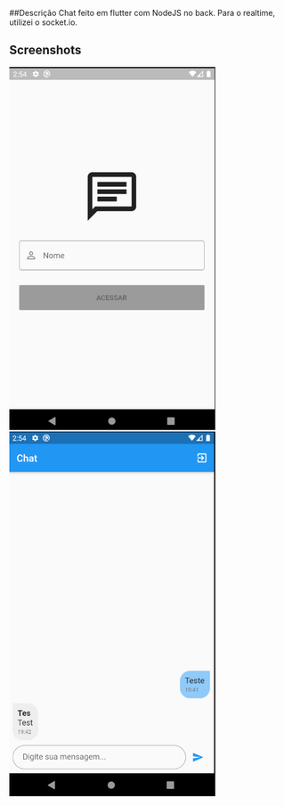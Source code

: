 ##Descrição 
Chat feito em flutter com NodeJS no back. Para o realtime, utilizei o socket.io.

## Screenshots
![Login Screen](https://github.com/DawidOliveira/flutter-chat-realtime/blob/develop/screenshots/01.png)
![Chat Screen](https://github.com/DawidOliveira/flutter-chat-realtime/blob/develop/screenshots/02.png)
